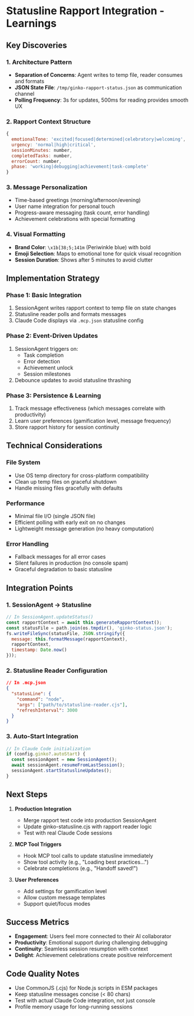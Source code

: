 # Statusline Rapport Integration - Learnings

## Key Discoveries

### 1. Architecture Pattern
- **Separation of Concerns**: Agent writes to temp file, reader consumes and formats
- **JSON State File**: `/tmp/ginko-rapport-status.json` as communication channel
- **Polling Frequency**: 3s for updates, 500ms for reading provides smooth UX

### 2. Rapport Context Structure
```javascript
{
  emotionalTone: 'excited|focused|determined|celebratory|welcoming',
  urgency: 'normal|high|critical',
  sessionMinutes: number,
  completedTasks: number,
  errorCount: number,
  phase: 'working|debugging|achievement|task-complete'
}
```

### 3. Message Personalization
- Time-based greetings (morning/afternoon/evening)
- User name integration for personal touch
- Progress-aware messaging (task count, error handling)
- Achievement celebrations with special formatting

### 4. Visual Formatting
- **Brand Color**: `\x1b[38;5;141m` (Periwinkle blue) with bold
- **Emoji Selection**: Maps to emotional tone for quick visual recognition
- **Session Duration**: Shows after 5 minutes to avoid clutter

## Implementation Strategy

### Phase 1: Basic Integration
1. SessionAgent writes rapport context to temp file on state changes
2. Statusline reader polls and formats messages
3. Claude Code displays via `.mcp.json` statusline config

### Phase 2: Event-Driven Updates
1. SessionAgent triggers on:
   - Task completion
   - Error detection
   - Achievement unlock
   - Session milestones
2. Debounce updates to avoid statusline thrashing

### Phase 3: Persistence & Learning
1. Track message effectiveness (which messages correlate with productivity)
2. Learn user preferences (gamification level, message frequency)
3. Store rapport history for session continuity

## Technical Considerations

### File System
- Use OS temp directory for cross-platform compatibility
- Clean up temp files on graceful shutdown
- Handle missing files gracefully with defaults

### Performance
- Minimal file I/O (single JSON file)
- Efficient polling with early exit on no changes
- Lightweight message generation (no heavy computation)

### Error Handling
- Fallback messages for all error cases
- Silent failures in production (no console spam)
- Graceful degradation to basic statusline

## Integration Points

### 1. SessionAgent → Statusline
```javascript
// In SessionAgent.updateStatus()
const rapportContext = await this.generateRapportContext();
const statusFile = path.join(os.tmpdir(), 'ginko-status.json');
fs.writeFileSync(statusFile, JSON.stringify({
  message: this.formatMessage(rapportContext),
  rapportContext,
  timestamp: Date.now()
}));
```

### 2. Statusline Reader Configuration
```json
// In .mcp.json
{
  "statusLine": {
    "command": "node",
    "args": ["path/to/statusline-reader.cjs"],
    "refreshInterval": 3000
  }
}
```

### 3. Auto-Start Integration
```javascript
// In Claude Code initialization
if (config.ginko?.autoStart) {
  const sessionAgent = new SessionAgent();
  await sessionAgent.resumeFromLastSession();
  sessionAgent.startStatuslineUpdates();
}
```

## Next Steps

1. **Production Integration**
   - Merge rapport test code into production SessionAgent
   - Update ginko-statusline.cjs with rapport reader logic
   - Test with real Claude Code sessions

2. **MCP Tool Triggers**
   - Hook MCP tool calls to update statusline immediately
   - Show tool activity (e.g., "Loading best practices...")
   - Celebrate completions (e.g., "Handoff saved!")

3. **User Preferences**
   - Add settings for gamification level
   - Allow custom message templates
   - Support quiet/focus modes

## Success Metrics

- **Engagement**: Users feel more connected to their AI collaborator
- **Productivity**: Emotional support during challenging debugging
- **Continuity**: Seamless session resumption with context
- **Delight**: Achievement celebrations create positive reinforcement

## Code Quality Notes

- Use CommonJS (.cjs) for Node.js scripts in ESM packages
- Keep statusline messages concise (< 80 chars)
- Test with actual Claude Code integration, not just console
- Profile memory usage for long-running sessions